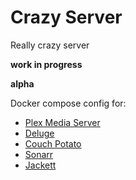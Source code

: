# Crazy Server

Really crazy server

**work in progress**

**alpha**

Docker compose config for:

* [Plex Media Server](https://www.plex.tv/)
* [Deluge](http://deluge-torrent.org/)
* [Couch Potato](https://couchpota.to/)
* [Sonarr](https://sonarr.tv/)
* [Jackett](https://github.com/Jackett/Jackett)